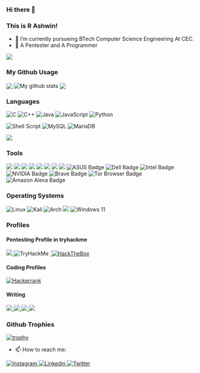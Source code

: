 ### Hi there 👋

### This is R Ashwin!
- 🌱 I’m currently pursueing BTech Computer Science Engineering At CEC.
- 🌱 A Pentester and A Programmer


![](https://komarev.com/ghpvc/?username=ashwin417&color=blueviolet)

### My Github Usage

<img align="center" src="https://github-readme-stats.vercel.app/api/top-langs/?username=ashwin417&layout=compact&theme=cobalt&hide_border=false"/>
<img align="Center" src="https://github-readme-streak-stats.herokuapp.com?user=ashwin417&theme=vue-dark&hide_border=false&date_format=M%20j%5B%2C%20Y%5D" alt="My github stats" />
<img align = "center" src="https://github-readme-stats.vercel.app/api?username=ashwin417&show_icons=true&theme=tokyonight"/>

### Languages

![C](https://img.shields.io/badge/c-%2300599C.svg?style=for-the-badge&logo=c&logoColor=white)
![C++](https://img.shields.io/badge/c++-%2300599C.svg?style=for-the-badge&logo=c%2B%2B&logoColor=white)
![Java](https://img.shields.io/badge/java-%23ED8B00.svg?style=for-the-badge&logo=java&logoColor=white)
![JavaScript](https://img.shields.io/badge/javascript-%23323330.svg?style=for-the-badge&logo=javascript&logoColor=%23F7DF1E)
![Python](https://img.shields.io/badge/python-3670A0?style=for-the-badge&logo=python&logoColor=ffdd54)

![Shell Script](https://img.shields.io/badge/shell_script-%23121011.svg?style=for-the-badge&logo=gnu-bash&logoColor=white)
![MySQL](https://img.shields.io/badge/mysql-%2300f.svg?style=for-the-badge&logo=mysql&logoColor=white)
![MariaDB](https://img.shields.io/badge/MariaDB-003545?style=for-the-badge&logo=mariadb&logoColor=white)


<img align="center" src="https://github-readme-stats.vercel.app/api/top-langs/?username=ashwin417&layout=compact&theme=cobalt&hide_border=false" />

### Tools

<img src= "https://img.shields.io/badge/Firefox_Browser-FF7139?style=for-the-badge&logo=Firefox-Browser&logoColor=white"/> <img src= "https://img.shields.io/badge/dell%20laptop-007DB8?style=for-the-badge&logo=dell&logoColor=white"/>
<img src= "https://img.shields.io/badge/GitHub-100000?style=for-the-badge&logo=github&logoColor=white"/>
<img src= "https://img.shields.io/badge/Flutter-02569B?style=for-the-badge&logo=flutter&logoColor=white"/>
<img src= "https://img.shields.io/badge/VIM-%2311AB00.svg?&style=for-the-badge&logo=vim&logoColor=white"/>
<img src= "https://img.shields.io/badge/VSCode-0078D4?style=for-the-badge&logo=visual%20studio%20code&logoColor=white"/>
<img src= "https://img.shields.io/badge/Android_Studio-3DDC84?style=for-the-badge&logo=android-studio&logoColor=white"/>
<img src= "https://img.shields.io/badge/Canva-%2300C4CC.svg?&style=for-the-badge&logo=Canva&logoColor=white"/>
![ASUS Badge](https://img.shields.io/badge/ASUS-000?logo=asus&logoColor=fff&style=for-the-badge)
![Dell Badge](https://img.shields.io/badge/Dell-007DB8?logo=dell&logoColor=fff&style=for-the-badge)
![Intel Badge](https://img.shields.io/badge/Intel-0071C5?logo=intel&logoColor=fff&style=for-the-badge)
![NVIDIA Badge](https://img.shields.io/badge/NVIDIA-76B900?logo=nvidia&logoColor=fff&style=for-the-badge)
![Brave Badge](https://img.shields.io/badge/Brave-FB542B?logo=brave&logoColor=fff&style=for-the-badge)
![Tor Browser Badge](https://img.shields.io/badge/Tor%20Browser-7D4698?logo=torbrowser&logoColor=fff&style=for-the-badge)
![Amazon Alexa Badge](https://img.shields.io/badge/Amazon%20Alexa-00CAFF?logo=amazonalexa&logoColor=fff&style=for-the-badge)

### Operating Systems

![Linux](https://img.shields.io/badge/Linux-FCC624?style=for-the-badge&logo=linux&logoColor=black) ![Kali](https://img.shields.io/badge/Kali-268BEE?style=for-the-badge&logo=kalilinux&logoColor=white) ![Arch](https://img.shields.io/badge/Arch%20Linux-1793D1?logo=arch-linux&logoColor=fff&style=for-the-badge) 
<img src ="https://img.shields.io/badge/Android-3DDC84?style=for-the-badge&logo=android&logoColor=white"/> ![Windows 11](https://img.shields.io/badge/Windows%2011-%230079d5.svg?style=for-the-badge&logo=Windows%2011&logoColor=white)


### Profiles 

#### Pentesting Profile in tryhackme
<a href="https://tryhackme.com/p/ashwinr7603">
      <img src= "https://img.shields.io/badge/TryHackMe-212C42?logo=tryhackme&logoColor=fff&style=for-the-badge"/>
   <a/>  <img src="https://tryhackme-badges.s3.amazonaws.com/ashwinr7603.png" alt="TryHackMe">

<a href="https://app.hackthebox.com/profile/986042">
`<img
   alt="HackTheBox"
    src="https://img.shields.io/badge/HackTheBox-111927?style=for-the-badge&logo=Hack%20The%20Box&logoColor=9FEF00"
  />
 </a> 

#### Coding Profiles
<a href="https://www.hackerrank.com/ashwinr2">
<img
   alt="Hackerrank"
    src="https://img.shields.io/badge/-Hackerrank-2EC866?style=for-the-badge&logo=HackerRank&logoColor=white"
  />
 </a>
 
 #### Writing 
 <a href ="https://dev.to/ashwin_r7">
      <img src = "https://img.shields.io/badge/dev.to-0A0A0A?style=for-the-badge&logo=devdotto&logoColor=white"/> 
  </a>
 <a href ="https://medium.com/@ash60495/about">
   <img src = "https://img.shields.io/badge/Medium-12100E?style=for-the-badge&logo=medium&logoColor=white"/> 
  </a>
  <a href = "https://auth.geeksforgeeks.org/user/6tjezlmublotaltdtkmjy6exsv2012qu33t1t3i0/">
   <img src = "https://img.shields.io/badge/GeeksforGeeks-298D46?style=for-the-badge&logo=geeksforgeeks&logoColor=white"/>
  </a>
  <a href="https://www.wattpad.com/user/AshwinR5">
      <img src = "https://img.shields.io/badge/Wattpad-FF500A?logo=wattpad&logoColor=fff&style=for-the-badge"/>
   </a>

### Github Trophies

[![trophy](https://github-profile-trophy.vercel.app/?username=ashwin417&no-bg=true&row=2&column=3)](https://github-profile-trophy.vercel.app/?username=ashwin417&no-bg=true&row=2&column=3)





- 📫 How to reach me:

<a href="https://www.instagram.com/ashu._.r7">
  <img
    alt="Instagram"
    src="https://img.shields.io/badge/Instagram-E4405F?logo=instagram&logoColor=white&style=for-the-badge"
  />
</a>
<a href="https://www.linkedin.com/in/ashwin-r-982926205//">
  <img
    alt="Linkedin"
    src="https://img.shields.io/badge/linkedin-0077B5?logo=linkedin&logoColor=white&style=for-the-badge"
  />
  
</a>

<a href="https://www.twitter.com/ashwin_r7">
  <img
    alt="Twitter"
    src="https://img.shields.io/badge/Twitter-%231DA1F2.svg?style=for-the-badge&logo=Twitter&logoColor=white"
  />
  
</a>




<!--
**ashwin417/ashwin417** is a ✨ _special_ ✨ repository because its `README.md` (this file) appears on your GitHub profile.-->

<!-- <audio controls autoplay loop>
  <source src="path/your_song.mp3" type="audio/ogg">
  <embed src="path/your_song.mp3" autostart="true" loop="true" hidden="true"> 
</audio>
